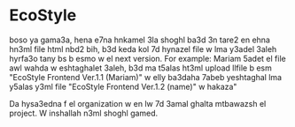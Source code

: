 # EcoStyle
boso ya gama3a, hena e7na hnkamel 3la shoghl ba3d 3n tare2 en ehna hn3ml file html nbd2 bih, b3d keda kol 7d hynazel file w lma y3adel 3aleh hyrfa3o tany bs b esmo w el next version. 
For example: Mariam 5adet el file awl wahda w eshtaghalet 3aleh, b3d ma t5alas ht3ml upload llfile b esm "EcoStyle Frontend Ver.1.1 (Mariam)" w elly ba3daha 7abeb yeshtaghal lma y5alas y3ml file "EcoStyle Frontend Ver.1.2 (name)" w hakaza"

Da hysa3edna f el organization w en lw 7d 3amal ghalta mtbawazsh el project. W inshallah n3ml shoghl gamed.
